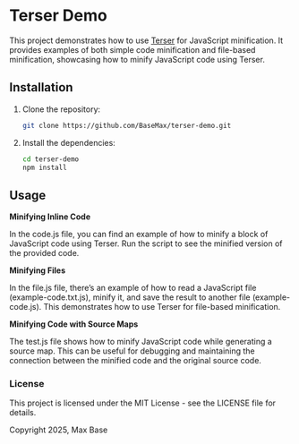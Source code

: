 # Terser Demo

This project demonstrates how to use [Terser](https://github.com/terser/terser) for JavaScript minification. It provides examples of both simple code minification and file-based minification, showcasing how to minify JavaScript code using Terser.

## Installation

1. Clone the repository:

   ```bash
   git clone https://github.com/BaseMax/terser-demo.git
   ```

2. Install the dependencies:

   ```bash
   cd terser-demo
   npm install
   ```

## Usage

**Minifying Inline Code**

In the code.js file, you can find an example of how to minify a block of JavaScript code using Terser. Run the script to see the minified version of the provided code.

**Minifying Files**

In the file.js file, there’s an example of how to read a JavaScript file (example-code.txt.js), minify it, and save the result to another file (example-code.js). This demonstrates how to use Terser for file-based minification.

**Minifying Code with Source Maps**

The test.js file shows how to minify JavaScript code while generating a source map. This can be useful for debugging and maintaining the connection between the minified code and the original source code.

### License

This project is licensed under the MIT License - see the LICENSE file for details.

Copyright 2025, Max Base
